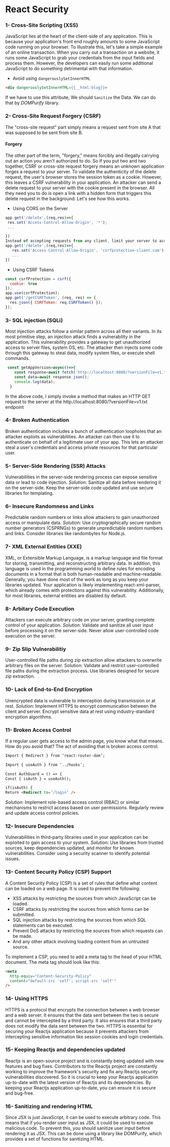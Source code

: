 # React Security
### 1- Cross-Site Scripting (XSS)
JavaScript lies at the heart of the client-side of any application. This is because your application's front end roughly amounts to some JavaScript code running on your browser. 
To illustrate this, let's take a simple example of an online transaction. When you carry out a transaction on a website, it runs some JavaScript to grab your credentials from the input fields and process them. However, the developers can easily run some additional JavaScript to do something detrimental with that information. 

* Avoid using `dangerouslySetInnerHTML`
```html
<div dangerouslySetInnerHTML={{__html:blog}}>
```
If we have to use this attribute, We should `Sanitize` the Data. We can do that by *DOMPurify* library.
### 2- Cross-Site Request Forgery (CSRF)
The "cross-site request" part simply means a request sent from site A that was supposed to be sent from site B. 
#### Forgery
The other part of the term, "forgery," means forcibly and illegally carrying out an action you aren't authorized to do.
So if you put two and two together, CSRF or cross-site request forgery means an unknown application forges a request to your server.
To validate the authenticity of the delete request, the user's browser stores the session token as a cookie. However, this leaves a CSRF vulnerability in your application. An attacker can send a delete request to your server with the cookie present in the browser. All they need you to do is open a link with a hidden form that triggers this delete request in the background. Let's see how this works.

- Using CORS on the Server
```javascript
app.get('/delete',(req,res)=>{
 res.set('Access-Control-Allow-Origin', '*');
 ...

})
Instead of accepting requests from any client, limit your server to accept requests from only your client. For instance, if your client is running csrfprotection-client.com and the server is running csrfprotection-server.com, replace the above lines with the following ones.
app.get('/delete',(req,res)=>{ 
   res.set('Access-Control-Allow-Origin', 'csrfprotection-client.com'); 
   ... 
})
```
- Using CSRF Tokens
```javascript
const csrfProtection = csrf({
  cookie: true
});
app.use(csrfProtection);
app.get('/getCSRFToken', (req, res) => {
  res.json({ CSRFToken: req.CSRFToken() });
});
```
### 3- SQL injection (SQLi)
Most injection attacks follow a similar pattern across all their variants. In its most primitive step, an injection attack finds a vulnerability in the application. This vulnerability provides a gateway to get unauthorized access to server files, system OS, etc. The attacker then injects some code through this gateway to steal data, modify system files, or execute shell commands.
```javascript
 const getAppVersion=async()=>{
    const response=await fetch('http://localhost:8080/?versionFile=v1.txt',{mode:'cors'});
    const data=await response.json();
    console.log(data);
  }
```
In the above code, I simply invoke a method that makes an HTTP GET request to the server at the http://localhost:8080/?versionFile=v1.txt endpoint
### 4- Broken Authentication
Broken authentication includes a bunch of authentication loopholes that an attacker exploits as vulnerabilities. An attacker can then use it to authenticate on behalf of a legitimate user of your app. This lets an attacker steal a user's credentials and access private resources for that particular user.
### 5- Server-Side Rendering (SSR) Attacks
Vulnerabilities in the server-side rendering process can expose sensitive data or lead to code injection.
*Solution*: Sanitize all data before rendering it on the server-side. Keep the server-side code updated and use secure libraries for templating.
### 6- Insecure Randomness and Links
Predictable random numbers or links allow attackers to gain unauthorized access or manipulate data.
*Solution*: Use cryptographically secure random number generators (CSPRNGs) to generate unpredictable random numbers and links. Consider libraries like randombytes for Node.js.
### 7- XML External Entities (XXE)
XML, or Extensible Markup Language, is a markup language and file format for storing, transmitting, and reconstructing arbitrary data. In addition, this language is used in the programming world to define rules for encoding documents in a format that is both human-readable and machine-readable.
Generally, you have done most of the work as long as you keep your libraries updated. Your application is likely implementing react-xml-parser, which already comes with protections against this vulnerability. Additionally, for most libraries, external entities are disabled by default. 
### 8- Arbitary Code Execution
Attackers can execute arbitrary code on your server, granting complete control of your application.
*Solution*: Validate and sanitize all user input before processing it on the server-side. Never allow user-controlled code execution on the server.
### 9- Zip Slip Vulnerabilitiy
User-controlled file paths during zip extraction allow attackers to overwrite arbitrary files on the server.
Solution: Validate and restrict user-controlled file paths during the extraction process. Use libraries designed for secure zip extraction.
### 10- Lack of End-to-End Encryption
Unencrypted data is vulnerable to interception during transmission or at rest.
*Solution*: Implement HTTPS to encrypt communication between the client and server. Encrypt sensitive data at rest using industry-standard encryption algorithms.
### 11- Broken Access Control
If a regular user gets access to the admin page, you know what that means. How do you avoid that? The act of avoiding that is broken access control.
```html
Import { Redirect } from ‘react-router-dom’;

Import { useAuth } from ‘../hooks’;

Const AuthGuard = () => {
Const { isAuth } = useAuth();

if(isAuth) {
Return <Redirect to=’/login’ />
```
*Solution*: Implement role-based access control (RBAC) or similar mechanisms to restrict access based on user permissions. Regularly review and update access control policies.
### 12- Insecure Dependencies
Vulnerabilities in third-party libraries used in your application can be exploited to gain access to your system.
*Solution*: Use libraries from trusted sources, keep dependencies updated, and monitor for known vulnerabilities. Consider using a security scanner to identify potential issues.
### 13- Content Security Policy (CSP) Support
A Content Security Policy (CSP) is a set of rules that define what content can be loaded on a web page. It is used to prevent the following:
- XSS attacks by restricting the sources from which JavaScript can be loaded.
- CSRF attacks by restricting the sources from which forms can be submitted.
- SQL injection attacks by restricting the sources from which SQL statements can be executed.
- Prevent DoS attacks by restricting the sources from which requests can be made.
- And any other attack involving loading content from an untrusted source.
 
To implement a CSP, you need to add a meta tag to the head of your HTML document. The meta tag should look like this:

```html
<meta
  http-equiv="Content-Security-Policy"
  content="default-src 'self'; script-src 'self'"
/>
```
### 14- Using HTTPS
HTTPS is a protocol that encrypts the connection between a web browser and a web server. It ensures that the data sent between the two is secure and cannot be intercepted by a third party. It also ensures that a third party does not modify the data sent between the two. HTTPS is essential for securing your Reactjs application because it prevents attackers from intercepting sensitive information like session cookies and login credentials.
### 15- Keeping Reactjs and dependencies updated
Reactjs is an open-source project and is constantly being updated with new features and bug fixes. Contributors to the Reactjs project are constantly working to improve the framework's security and fix any Reactjs security vulnerabilities discovered. So it is crucial to keep your Reactjs application up-to-date with the latest version of Reactjs and its dependencies. By keeping your Reactjs application up-to-date, you can ensure it is secure and bug-free.
### 16- Sanitizing and rendering HTML
Since JSX is just JavaScript, it can be used to execute arbitrary code. This means that if you render user input as JSX, it could be used to execute malicious code.
To prevent this, you should sanitize user input before rendering it as JSX. This can be done using a library like DOMPurify, which provides a set of functions for sanitizing HTML.